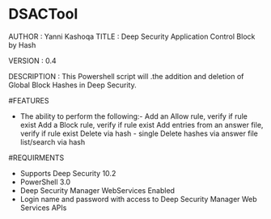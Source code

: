 # DSACTool
AUTHOR		: Yanni Kashoqa
TITLE		: Deep Security Application Control Block by Hash

VERSION		: 0.4

DESCRIPTION	: This Powershell script will .the addition and deletion of Global Block Hashes in Deep Security.

#FEATURES
- The ability to perform the following:-
	Add an Allow rule, verify if rule exist
	Add a Block rule, verify if rule exist
	Add entries from an answer file, verify if rule exist
	Delete via hash - single
	Delete hashes via answer file
	list/search via hash

#REQUIRMENTS
- Supports Deep Security 10.2
- PowerShell 3.0
- Deep Security Manager WebServices Enabled
- Login name and password with access to Deep Security Manager Web Services APIs
